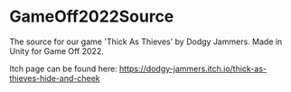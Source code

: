 # GameOff2022Source
The source for our game 'Thick As Thieves' by Dodgy Jammers. Made in Unity for Game Off 2022.

Itch page can be found here: https://dodgy-jammers.itch.io/thick-as-thieves-hide-and-cheek
